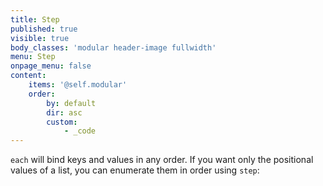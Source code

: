 ```yaml
---
title: Step
published: true
visible: true
body_classes: 'modular header-image fullwidth'
menu: Step
onpage_menu: false
content:
    items: '@self.modular'
    order:
        by: default
        dir: asc
        custom:
            - _code
---
```


`each` will bind keys and values in any order. If you want only the positional values of a list, you can enumerate them in order using `step`:
